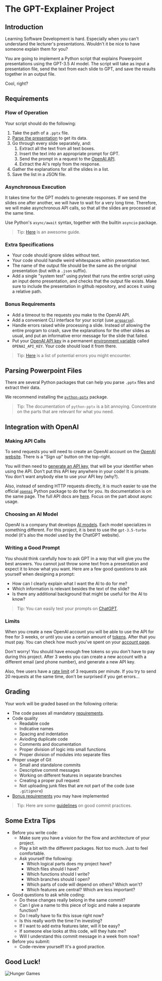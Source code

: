 # The GPT-Explainer Project

## Introduction

Learning Software Development is hard. Especially when you can't understand the lecturer's presentations. Wouldn't it be
nice to have someone explain them for you?

You are going to implement a Python script that explains Powerpoint presentations using the GPT-3.5 AI model. The script
will take as input a presentation file, send the text from each slide to GPT, and save the results together in an output
file.

Cool, right?

## Requirements

### Flow of Operation

Your script should do the following:

1. Take the path of a `.pptx` file.
2. [Parse the presentation](#parsing-powerpoint-files) to get its data.
3. Go through every slide separately, and:
    1. Extract all the text from all text boxes.
    2. Insert the text into an appropriate prompt for GPT.
    3. Send the prompt in a request to the [OpenAI API](#integration-with-openai).
    4. Extract the AI's reply from the response.
4. Gather the explanations for all the slides in a list.
5. Save the list in a JSON file.

### Asynchronous Execution

It takes time for the GPT models to generate responses. If we send the slides one after another, we will have to wait
for a very long time. Therefore, we will make asynchronous API calls, so that all the slides are processed at the same
time.

Use Python's `async/await` syntax, together with the builtin `asyncio` package.

> Tip: [Here](https://realpython.com/async-io-python/) is an awesome guide.

### Extra Specifications

- Your code should ignore slides without text.
- Your code should handle weird whitespaces within presentation text.
- The name of the output file should be the same as the original presentation (but with a `.json` suffix).
- Add a single "system test" using pytest that runs the entire script using an input demo presentation, and checks that the output file exists. Make sure to include the presentation in github repository, and acces it using a relative path. 

### Bonus Requirements

- Add a timeout to the requests you make to the OpenAI API.
- Add a convenient CLI interface for your script (use [`argparse`](https://docs.python.org/3/library/argparse.html)).
- Handle errors raised while processing a slide. Instead of allowing the entire program to crash, save the explanations
  for the other slides as usual, and put an informative error message for the slide that failed.
- Put your [OpenAI API key](#making-api-calls) in a
  permanent [environment variable](https://www.twilio.com/blog/how-to-set-environment-variables-html)
  called `OPENAI_API_KEY`. Your code should load it from there.

> Tip: [Here](https://platform.openai.com/docs/guides/error-codes/python-library-error-types) is a list of potential
> errors you might encounter.

## Parsing Powerpoint Files

There are several Python packages that can help you parse `.pptx` files and extract their data.

We recommend installing the [`python-pptx`](https://pypi.org/project/python-pptx/) package.

> Tip: The documentation of `python-pptx` is a bit annoying. Concentrate on the parts that are relevant for what you
> need.

## Integration with OpenAI

### Making API Calls

To send requests you will need to create an OpenAI account on
the [OpenAI website](https://platform.openai.com/docs/overview). There is a "Sign up" button on the top-right.

You will then need to [generate an API key](https://platform.openai.com/api-keys), that will be your identifier
when using the API. Don't put this API key anywhere in your code! It is private. You don't want anybody else to use your
API key (why?).

Also, instead of sending HTTP requests directly, it is much easier to use the
official [`openai`](https://pypi.org/project/openai/) Python package to do that for you.
Its documentation is on the same page. The full API docs are [here](https://github.com/openai/openai-python/blob/main/api.md).
Focus on the part about async usage.

### Choosing an AI Model

OpenAI is a company that develops [AI models](https://platform.openai.com/docs/models/overview). Each model specializes
in something different. For this project, it is best to use the `gpt-3.5-turbo` model (it's also the model used by the
ChatGPT website).

### Writing a Good Prompt

You should think carefully how to ask GPT in a way that will give you the best answers. You cannot just throw some text
from a presentation and expect it to know what you want. Here are a few good questions to ask yourself when designing a
prompt:

- How can I clearly explain what I want the AI to do for me?
- Which information is relevant besides the text of the slide?
- Is there any additional background that might be useful for the AI to know?

> Tip: You can easily test your prompts on [ChatGPT](https://chatgpt.com/).

### Limits

When you create a new OpenAI account you will be able to use the API for free for 3 weeks, or until you use a certain
amount of [tokens](https://platform.openai.com/docs/introduction/tokens). After that you must pay. You can check how
much you've spent on your [account page](https://platform.openai.com/usage).

Don't worry! You should have enough free tokens so you don't have to pay during this project. After 3 weeks you can
create a new account with a different email (and phone number), and generate a new API key.

Also, free users have a [rate limit](https://platform.openai.com/settings/organization/limits) of 3 requests per minute. If you
try to send 20 requests at the same time, don't be surprised if you get errors...

## Grading

Your work will be graded based on the following criteria:

- The code passes all mandatory [requirements](#technical-requirements).
- Code quality
    - Readable code
    - Indicative names
    - Spacing and indentation
    - Avioding duplicate code
    - Comments and documentation
    - Proper division of logic into small functions
    - Proper division of modules into separate files
- Proper usage of Git
    - Small and standalone commits
    - Descriptive commit messages
    - Working on different features in separate branches
    - Creating a proper pull request
    - Not uploading junk files that are not part of the code (use `.gitignore`)
- [Bonus requirements](#bonus-requirements) you may have implemented

> Tip: Here are some [guidelines](https://gist.github.com/luismts/495d982e8c5b1a0ced4a57cf3d93cf60) on good commit
> practices.

## Some Extra Tips

- Before you write code:
    - Make sure you have a vision for the flow and architecture of your project.
    - Play a bit with the different packages. Not too much. Just to feel comfortable.
    - Ask yourself the following:
        - Which logical parts does my project have?
        - Which files should I have?
        - Which functions should I write?
        - Which branches should I open?
        - Which parts of code will depend on others? Which won't?
        - Which features are central? Which are less important?
- Good questions to ask while coding:
    - Do these changes really belong in the same commit?
    - Can I give a name to this piece of logic and make a separate function?
    - Do I really have to fix this issue right now?
    - Is this really worth the time I'm investing?
    - If I want to add extra features later, will it be easy?
    - If someone else looks at this code, will they hate me?
    - Will I understand this commit message in a week from now?
- Before you submit:
    - Code-review yourself! It's a good practice.

## Good Luck!

![Hunger Games](https://img.memegenerator.net/instances/47706789.jpg)
